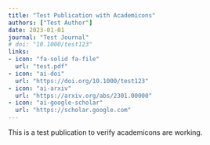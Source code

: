 ```yaml
---
title: "Test Publication with Academicons"
authors: ["Test Author"]
date: 2023-01-01
journal: "Test Journal"
# doi: "10.1000/test123"
links:
- icon: "fa-solid fa-file"
  url: "test.pdf"
- icon: "ai-doi"
  url: "https://doi.org/10.1000/test123"
- icon: "ai-arxiv"
  url: "https://arxiv.org/abs/2301.00000"
- icon: "ai-google-scholar"
  url: "https://scholar.google.com"
---
```


This is a test publication to verify academicons are working.
